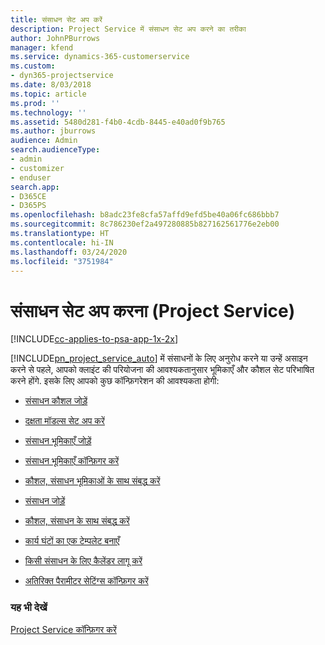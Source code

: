 ```yaml
---
title: संसाधन सेट अप करें
description: Project Service में संसाधन सेट अप करने का तरीका
author: JohnPBurrows
manager: kfend
ms.service: dynamics-365-customerservice
ms.custom:
- dyn365-projectservice
ms.date: 8/03/2018
ms.topic: article
ms.prod: ''
ms.technology: ''
ms.assetid: 5480d281-f4b0-4cdb-8445-e40ad0f9b765
ms.author: jburrows
audience: Admin
search.audienceType:
- admin
- customizer
- enduser
search.app:
- D365CE
- D365PS
ms.openlocfilehash: b8adc23fe8cfa57affd9efd5be40a06fc686bbb7
ms.sourcegitcommit: 8c786230ef2a497280885b827162561776e2eb00
ms.translationtype: HT
ms.contentlocale: hi-IN
ms.lasthandoff: 03/24/2020
ms.locfileid: "3751984"
---
```

# <a name="set-up-resources-project-service"></a>संसाधन सेट अप करना (Project Service)

[!INCLUDE[cc-applies-to-psa-app-1x-2x](../includes/cc-applies-to-psa-app-1x-2x.md)]

[!INCLUDE[pn_project_service_auto](../includes/pn-project-service-auto.md)] में संसाधनों के लिए अनुरोध करने या उन्हें असाइन करने से पहले, आपको क्लाइंट की परियोजना की आवश्यकतानुसार भूमिकाएँ और कौशल सेट परिभाषित करने होंगे. इसके लिए आपको कुछ कॉन्फ़िगरेशन की आवश्यकता होगी:  
  
-   [संसाधन कौशल जोड़ें](../project-service/add-resource-skills.md)  
  
-   [दक्षता मॉडल्स सेट अप करें](../project-service/set-up-proficiency-models.md)  
  
-   [संसाधन भूमिकाएँ जोड़ें](../project-service/add-resource-roles.md)  
  
-   [संसाधन भूमिकाएँ कॉन्फ़िगर करें](../project-service/configure-resource-roles.md)  
  
-   [कौशल, संसाधन भूमिकाओं के साथ संबद्ध करें](../project-service/associate-skills-with-resource-roles.md)  
  
-   [संसाधन जोड़ें](../project-service/add-resources.md)  
  
-   [कौशल, संसाधन के साथ संबद्ध करें](../project-service/associate-skills-with-resources.md)  
  
-   [कार्य घंटों का एक टेम्पलेट बनाएँ](../project-service/create-work-hours-template.md)  
  
-   [किसी संसाधन के लिए कैलेंडर लागू करें](../project-service/apply-calendar-resource.md)  
  
-   [अतिरिक्त पैरामीटर सेटिंग्स कॉन्फ़िगर करें](../project-service/configure-additional-parameters-settings.md)  
  
### <a name="see-also"></a>यह भी देखें  
 [Project Service कॉन्फ़िगर करें](../project-service/configure.md)
